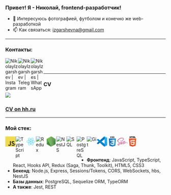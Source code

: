 ### Привет! Я - Николай, frontend-разработчик!

- 👀 Интересуюсь фотографией, футболом и конечно же web-разработкой
- 📫 Как связаться: izgarshevna@gmail.com

---
### Контакты:
<a href="https://www.instagram.com/nikolayizgarshev" title="Instagram!">
<img align="left" alt="NikolayIzgarshev | Instagram" width="40px" src="https://img.icons8.com/fluency/48/000000/instagram-new.png" /></a>
<a href="https://t.me/NikolayIzgarshev" title="Telegram!">
<img align="left" alt="NikolayIzgarshev | Telegram" width="40px" src="https://img.icons8.com/fluency/48/000000/telegram-app.png" /></a>
<a href="https://wa.me/79313566480" title="WhatsApp!">
<img align="left" alt="NikolayIzgarshes | WhatsApp" width="40px" src="https://img.icons8.com/color/48/000000/whatsapp.png" /></a><br><br>

---
### CV

<a name="cv" href="https://yadi.sk/i/2S7Jyba62nmdPg" ><img src="https://img.icons8.com/nolan/64/parse-from-clipboard.png"/></a><br>
<h3><a name="hh" href="">CV on hh.ru</a></h3>

---
### Мой стек:

<img align="left" alt="JavaScript" width="32px" src="https://raw.githubusercontent.com/github/explore/80688e429a7d4ef2fca1e82350fe8e3517d3494d/topics/javascript/javascript.png" />
<img align="left" alt="TypeScript" width="32px" src="https://img.icons8.com/color/48/000000/typescript.png"/>
<img align="left" alt="React" width="32px" src="https://raw.githubusercontent.com/github/explore/80688e429a7d4ef2fca1e82350fe8e3517d3494d/topics/react/react.png" />
<img align="left" alt="Redux"  width="32px" src="https://img.icons8.com/color/48/000000/redux.png"/>
<img align="left" alt="Node.js" width="32px" src="https://raw.githubusercontent.com/github/explore/80688e429a7d4ef2fca1e82350fe8e3517d3494d/topics/nodejs/nodejs.png" />
<img align="left" alt="NestJS" width="32px" src="https://camo.githubusercontent.com/62f793841facaf3fd1aeeffbf043bd1318cd85f70713634360981def11b4ae28/68747470733a2f2f6873746f2e6f72672f67657470726f2f686162722f706f73745f696d616765732f6431312f3938622f6163382f64313139386261633865346365643064383964356535393833303631663431382e706e67" />
<img align="left" alt="SQL" width="32px" src="https://img.icons8.com/color-glass/48/000000/sql.png"/>
<img align="left" alt="PostgreSQL" width="32px" src="https://img.icons8.com/color/50/000000/postgreesql.png"/>
<img align="left" alt="Git" width="32px" src="https://img.icons8.com/color/48/000000/git.png"/>
<img align="left" alt="Visual Studio Code" width="32px" src="https://raw.githubusercontent.com/github/explore/80688e429a7d4ef2fca1e82350fe8e3517d3494d/topics/visual-studio-code/visual-studio-code.png" />
<img align="left" alt="CSS3" width="32px" src="https://raw.githubusercontent.com/github/explore/80688e429a7d4ef2fca1e82350fe8e3517d3494d/topics/css/css.png" />
<img align="left" alt="Sass" width="32px" src="https://raw.githubusercontent.com/github/explore/80688e429a7d4ef2fca1e82350fe8e3517d3494d/topics/sass/sass.png" />
<img align="left" alt="HTML5" width="32px" src="https://raw.githubusercontent.com/github/explore/80688e429a7d4ef2fca1e82350fe8e3517d3494d/topics/html/html.png" />

<br/>
<br/>
<br/>

- **Фронтенд**: JavaScript, TypeScript, React, Hooks API, Redux (Saga, Thunk, Toolkit), HTML5, CSS3
- **Бекенд**: Node.js, Express, Sessions/Tokens, CORS, WebSockets, hbs, NestJS
- **Базы данных**: PostgreSQL, Sequelize ORM, TypeORM
- **A также**: Jest, REST


<!--
**NikolaiIzg/NikolaiIzg** is a ✨ _special_ ✨ repository because its `README.md` (this file) appears on your GitHub profile.
-->
